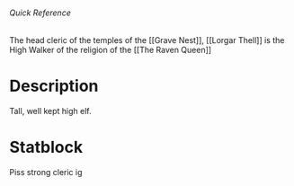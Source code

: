 ###### Quick Reference
The head cleric of the temples of the [[Grave Nest]], [[Lorgar Thell]] is the High Walker of the religion of the [[The Raven Queen]]
# Description
Tall, well kept high elf.
# Statblock
Piss strong cleric ig